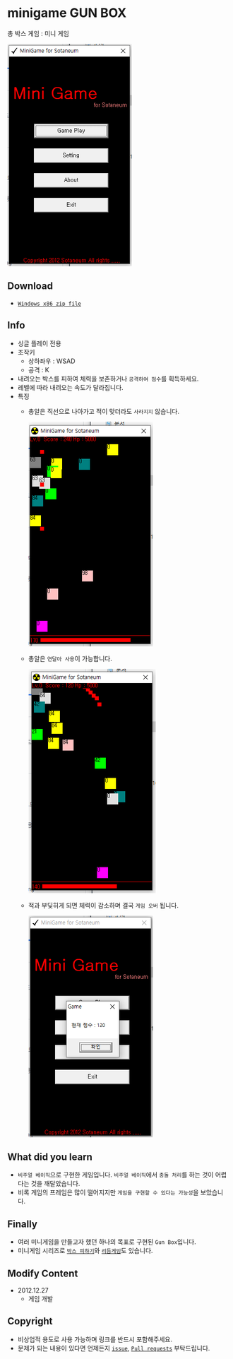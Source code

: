# minigame GUN BOX

총 박스 게임 : 미니 게임

![cover](./assets/cover0.png)

## Download

- [`Windows x86 zip file`](./build/Gun_Box_x86_0.0.1.zip?raw=true)

## Info

- 싱글 플레이 전용
- 조작키
  - 상하좌우 : WSAD
  - 공격 : K
- 내려오는 박스를 피하여 체력을 보존하거나 `공격하여 점수`를 획득하세요.
- 레벨에 따라 내려오는 속도가 달라집니다.
- 특징
  - 총알은 직선으로 나아가고 적이 맞더라도 `사라지지` 않습니다.

    ![직선](./assets/cover.png)

  - 총알은 `연달아 사용`이 가능합니다.

    ![직선](./assets/cover2.png)

  - 적과 부딪히게 되면 체력이 감소하며 결국 `게임 오버` 됩니다.

    ![직선](./assets/end.png)

## What did you learn

- `비주얼 베이직`으로 구현한 게임입니다. `비주얼 베이직`에서 `충돌 처리`를 하는 것이 어렵다는 것을 깨달았습니다.
- 비록 게임의 프레임은 많이 떨어지지만 `게임을 구현할 수 있다는 가능성`을 보았습니다.

## Finally

- 여러 미니게임을 만들고자 했던 하나의 목표로 구현된 `Gun Box`입니다.
- 미니게임 시리즈로 [`박스 피하기`](https://github.com/Sotaneum/minigame-Avoid-boxes)와 [`리듬게임`](https://github.com/Sotaneum/minigame-Rhythmic-game)도 있습니다.

## Modify Content

- 2012.12.27
  - 게임 개발

## Copyright

- 비상업적 용도로 사용 가능하며 링크를 반드시 포함해주세요.
- 문제가 되는 내용이 있다면 언제든지 [`issue`](https://github.com/Sotaneum/minigame-gun-box/issues/new), [`Pull requests`](https://github.com/Sotaneum/minigame-gun-box/compare) 부탁드립니다.
